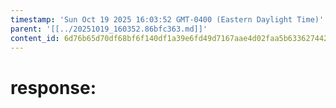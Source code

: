 ```yaml
---
timestamp: 'Sun Oct 19 2025 16:03:52 GMT-0400 (Eastern Daylight Time)'
parent: '[[../20251019_160352.86bfc363.md]]'
content_id: 6d76b65d70df68bf6f140df1a39e6fd49d7167aae4d02faa5b63362744266256
---
```


# response:
